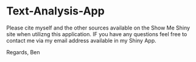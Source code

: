 # Text-Analysis-App

Please cite myself and the other sources available on the Show Me Shiny site when utilizng this application. IF you have any questions feel free to contact me via my email address available in my Shiny App. 

Regards, Ben
